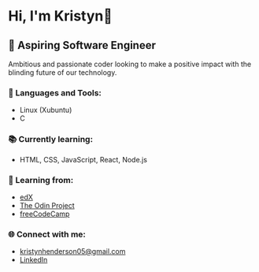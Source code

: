# Hi, I'm Kristyn👋

## 🔧 Aspiring Software Engineer
Ambitious and passionate coder looking to make a positive impact with the blinding future of our technology.

### 🧰 Languages and Tools:
* Linux (Xubuntu)
* C

### 📚 Currently learning:
* HTML, CSS, JavaScript, React, Node.js

### 📖 Learning from:
* [edX](https://www.edx.org/learn/computer-science/harvard-university-cs50-s-introduction-to-computer-science)
* [The Odin Project](https://www.theodinproject.com/paths)
* [freeCodeCamp](https://www.freecodecamp.org/learn/)

### 🌐 Connect with me:
* [kristynhenderson05@gmail.com](https://accounts.google.com/AccountChooser/signinchooser?service=mail&continue=https%3A%2F%2Fmail.google.com%2Fmail%2F&flowName=GlifWebSignIn&flowEntry=AccountChooser&ec=asw-gmail-globalnav-signin&theme=glif)
* [LinkedIn](https://www.linkedin.com/in/kristynhenderson)
